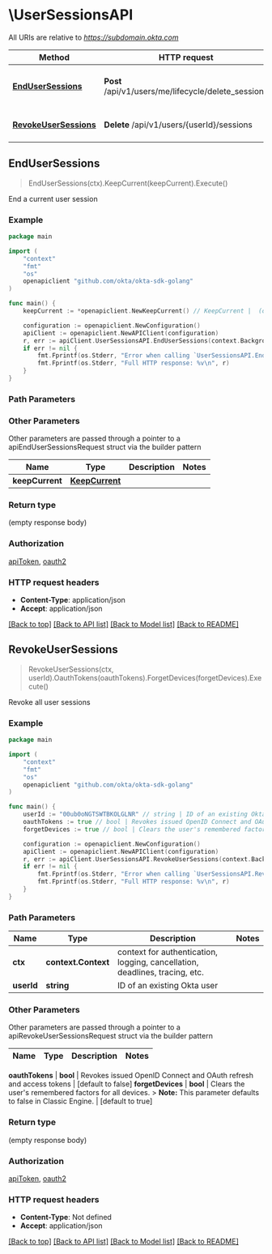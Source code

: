 # \UserSessionsAPI

All URIs are relative to *https://subdomain.okta.com*

Method | HTTP request | Description
------------- | ------------- | -------------
[**EndUserSessions**](UserSessionsAPI.md#EndUserSessions) | **Post** /api/v1/users/me/lifecycle/delete_sessions | End a current user session
[**RevokeUserSessions**](UserSessionsAPI.md#RevokeUserSessions) | **Delete** /api/v1/users/{userId}/sessions | Revoke all user sessions



## EndUserSessions

> EndUserSessions(ctx).KeepCurrent(keepCurrent).Execute()

End a current user session



### Example

```go
package main

import (
	"context"
	"fmt"
	"os"
	openapiclient "github.com/okta/okta-sdk-golang"
)

func main() {
	keepCurrent := *openapiclient.NewKeepCurrent() // KeepCurrent |  (optional)

	configuration := openapiclient.NewConfiguration()
	apiClient := openapiclient.NewAPIClient(configuration)
	r, err := apiClient.UserSessionsAPI.EndUserSessions(context.Background()).KeepCurrent(keepCurrent).Execute()
	if err != nil {
		fmt.Fprintf(os.Stderr, "Error when calling `UserSessionsAPI.EndUserSessions``: %v\n", err)
		fmt.Fprintf(os.Stderr, "Full HTTP response: %v\n", r)
	}
}
```

### Path Parameters



### Other Parameters

Other parameters are passed through a pointer to a apiEndUserSessionsRequest struct via the builder pattern


Name | Type | Description  | Notes
------------- | ------------- | ------------- | -------------
 **keepCurrent** | [**KeepCurrent**](KeepCurrent.md) |  | 

### Return type

 (empty response body)

### Authorization

[apiToken](../README.md#apiToken), [oauth2](../README.md#oauth2)

### HTTP request headers

- **Content-Type**: application/json
- **Accept**: application/json

[[Back to top]](#) [[Back to API list]](../README.md#documentation-for-api-endpoints)
[[Back to Model list]](../README.md#documentation-for-models)
[[Back to README]](../README.md)


## RevokeUserSessions

> RevokeUserSessions(ctx, userId).OauthTokens(oauthTokens).ForgetDevices(forgetDevices).Execute()

Revoke all user sessions



### Example

```go
package main

import (
	"context"
	"fmt"
	"os"
	openapiclient "github.com/okta/okta-sdk-golang"
)

func main() {
	userId := "00ub0oNGTSWTBKOLGLNR" // string | ID of an existing Okta user
	oauthTokens := true // bool | Revokes issued OpenID Connect and OAuth refresh and access tokens (optional) (default to false)
	forgetDevices := true // bool | Clears the user's remembered factors for all devices. > **Note:** This parameter defaults to false in Classic Engine. (optional) (default to true)

	configuration := openapiclient.NewConfiguration()
	apiClient := openapiclient.NewAPIClient(configuration)
	r, err := apiClient.UserSessionsAPI.RevokeUserSessions(context.Background(), userId).OauthTokens(oauthTokens).ForgetDevices(forgetDevices).Execute()
	if err != nil {
		fmt.Fprintf(os.Stderr, "Error when calling `UserSessionsAPI.RevokeUserSessions``: %v\n", err)
		fmt.Fprintf(os.Stderr, "Full HTTP response: %v\n", r)
	}
}
```

### Path Parameters


Name | Type | Description  | Notes
------------- | ------------- | ------------- | -------------
**ctx** | **context.Context** | context for authentication, logging, cancellation, deadlines, tracing, etc.
**userId** | **string** | ID of an existing Okta user | 

### Other Parameters

Other parameters are passed through a pointer to a apiRevokeUserSessionsRequest struct via the builder pattern


Name | Type | Description  | Notes
------------- | ------------- | ------------- | -------------

 **oauthTokens** | **bool** | Revokes issued OpenID Connect and OAuth refresh and access tokens | [default to false]
 **forgetDevices** | **bool** | Clears the user&#39;s remembered factors for all devices. &gt; **Note:** This parameter defaults to false in Classic Engine. | [default to true]

### Return type

 (empty response body)

### Authorization

[apiToken](../README.md#apiToken), [oauth2](../README.md#oauth2)

### HTTP request headers

- **Content-Type**: Not defined
- **Accept**: application/json

[[Back to top]](#) [[Back to API list]](../README.md#documentation-for-api-endpoints)
[[Back to Model list]](../README.md#documentation-for-models)
[[Back to README]](../README.md)

